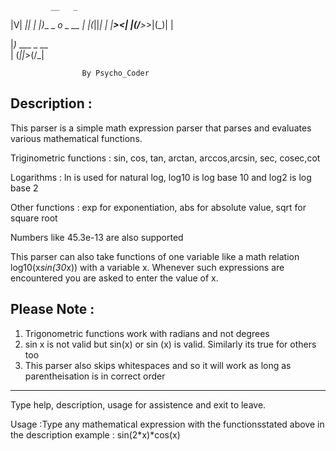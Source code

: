              __   _                
|V| __|_|_  |_   |_)___  _ _o _ __ 
| |(_||_| | |__><|  |(/__>_>|(_)| |


|_)_ ___ _ __                      
| (_||_>(/_|                       

                    By Psycho_Coder

Description :
--------------------

This parser is a simple math expression parser that
parses and evaluates various mathematical functions.

Triginometric functions : sin, cos, tan, arctan, arccos,arcsin, sec, cosec,cot 

Logarithms : ln is used for natural log, log10 is log base 10 and log2 is log base 2

Other functions : exp for exponentiation, abs for absolute value, sqrt for square root

Numbers like 45.3e-13 are also supported 

This parser can also take functions of one variable like
a math relation log10(x*sin(30*x)) with a variable x. Whenever such
expressions are encountered you are asked to enter the value of x.

Please Note :
-------------------- 

1. Trigonometric functions work with radians and not degrees
2. sin x is not valid but sin(x) or sin (x) is valid. Similarly its true for others too
3. This parser also skips whitespaces and so it will work as long as parentheisation is in correct order

--------------------

Type help, description, usage for assistence and exit to leave.

Usage :Type any mathematical expression with the functionsstated above in the description
example : sin(2*x)*cos(x)
